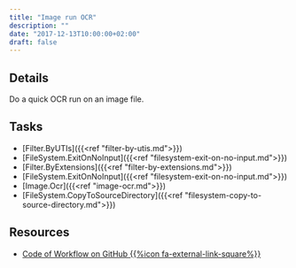 ```yaml
---
title: "Image run OCR"
description: ""
date: "2017-12-13T10:00:00+02:00"
draft: false
---
```


## Details

Do a quick OCR run on an image file.

## Tasks

- [Filter.ByUTIs]({{<ref "filter-by-utis.md">}})
- [FileSystem.ExitOnNoInput]({{<ref "filesystem-exit-on-no-input.md">}})
- [Filter.ByExtensions]({{<ref "filter-by-extensions.md">}})
- [FileSystem.ExitOnNoInput]({{<ref "filesystem-exit-on-no-input.md">}})
- [Image.Ocr]({{<ref "image-ocr.md">}})
- [FileSystem.CopyToSourceDirectory]({{<ref "filesystem-copy-to-source-directory.md">}})

## Resources

- <a href="https://github.com/geberl/droppy-workspace/blob/master/Workflows/image_run_ocr.json" target="_blank">Code of Workflow on GitHub {{%icon fa-external-link-square%}}</a>
